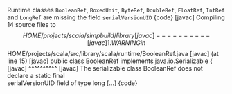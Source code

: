 Runtime classes `BooleanRef`, `BoxedUnit`, `ByteRef`, `DoubleRef`, `FloatRef`, `IntRef` and `LongRef` are missing the field `serialVersionUID`
{code}
    [javac] Compiling 14 source files to $$HOME/projects/scala/simpbuild/library
    [javac] ----------
    [javac] 1. WARNING in $$HOME/projects/scala/src/library/scala/runtime/BooleanRef.java
    [javac]  (at line 15)
    [javac]     public class BooleanRef implements java.io.Serializable {
    [javac]                  ^^^^^^^^^^
    [javac] The serializable class BooleanRef does not declare a static final \
            serialVersionUID field of type long
    [...]
{code}



